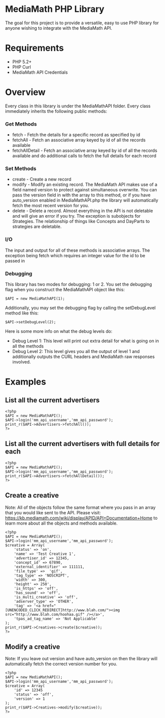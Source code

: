 # MediaMath PHP Library

The goal for this project is to provide a versatile, easy to use PHP library for
anyone wishing to integrate with the MediaMath API.

# Requirements

* PHP 5.2+
* PHP Curl
* MediaMath API Credentials

# Overview

Every class in this library is under the MediaMathAPI folder. Every class immediately inherits the following public methods:

### Get Methods

* fetch - Fetch the details for a specific record as specified by id
* fetchAll - Fetch an associative array keyed by id of all the records available
* fetchAllDetail - Fetch an associative array keyed by id of all the records available and do additional calls to fetch the full details for each record

### Set Methods

* create - Create a new record
* modify - Modify an existing record. The MediaMath API makes use of a field named version to protect against simultaneous overwrite. You can pass the version field in with the array to this method, or if you have auto_version enabled in MediaMathAPI.php the library will automatically fetch the most recent version for you.
* delete - Delete a record. Almost everything in the API is not deletable and will give an error if you try. The exception is subobjects for Strategies. The relationship of things like Concepts and DayParts to strategies are deletable.

### I/O

The input and output for all of these methods is associative arrays. The exception being fetch which requires an integer value for the id to be passed in

### Debugging

This library has two modes for debugging: 1 or 2. You set the debugging flag when you construct the MediaMathAPI object like this:

    $API = new MediaMathAPI(1);

Additionally, you may set the debugging flag by calling the setDebugLevel method like this:

    $API->setDebugLevel(2);

Here is some more info on what the debug levels do:

* Debug Level 1: This level will print out extra detail for what is going on in all the methods
* Debug Level 2: This level gives you all the output of level 1 and additionally outputs the CURL headers and MediaMath raw responses involved.

# Examples

List all the current advertisers
--------------------------------

    <?php
    $API = new MediaMathAPI();
    $API->login('mm_api_username','mm_api_password');
    print_r($API->Advertisers->fetchAll());
    ?>

List all the current advertisers with full details for each
-----------------------------------------------------------

    <?php
    $API = new MediaMathAPI();
    $API->login('mm_api_username','mm_api_password');
    print_r($API->Advertisers->fetchAllDetail());
    ?>

Create a creative
-----------------

Note: All of the objects follow the same format where you pass in an array that you
would like sent to the API. Please visit: https://kb.mediamath.com/wiki/display/APID/API+Documentation+Home
to learn more about all the objects and methods available.

    <?php
    $API = new MediaMathAPI();
    $API->login('mm_api_username','mm_api_password');
    $creative = Array(
        'status' => 'on',
        'name' => 'Test Creative 1',
        'advertiser_id' => 12345,
        'concept_id' => 67890,
        'external_identifier' => 111111,
        'file_type' =>  'gif',
        'tag_type' => 'NOSCRIPT',
        'width' => 300,
        'height' => 250',
        'is_https' => 'off',
        'has_sound' => 'off',
        'is_multi_creative' => 'off',
        'adserver_type' => 'OTHER',
        'tag' => '<a href="[UNENCODED_CLICK_REDIRECT]http://www.blah.com/"><img src="http://www.blah.com/hoohaa.gif" /></a>',
        'tpas_ad_tag_name' => 'Not Applicable'
    );
    print_r($API->Creatives->create($creative));
    ?>

Modify a creative
-----------------

Note: If you leave out version and have auto_version on then the library will automatically fetch
the correct version number for you.

    <?php
    $API = new MediaMathAPI();
    $API->login('mm_api_username','mm_api_password');
    $creative = Array(
        'id' => 12345
        'status' => 'off',
        'version' => 1
    );
    print_r($API->Creatives->modify($creative));
    ?>

